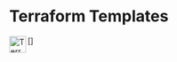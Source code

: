 # Terraform Templates
[<img align="left" alt="Terraform" width="30px" src="https://raw.githubusercontent.com/hashicorp/terraform-provider-azurerm/main/.github/tf.png" />]
